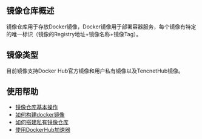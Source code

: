 ## 镜像仓库概述
镜像仓库用于存放Docker镜像，Docker镜像用于部署容器服务，每个镜像有特定的唯一标识（镜像的Registry地址+镜像名称+镜像Tag）。

## 镜像类型
目前镜像支持Docker Hub官方镜像和用户私有镜像以及TencnetHub镜像。

## 使用帮助
- [镜像仓库基本操作](http://tce.fsphere.cn/document/product/457/9117)
- [如何构建docker镜像](http://tce.fsphere.cn/document/product/457/9115)
- [如何搭建私有镜像仓库](http://tce.fsphere.cn/document/product/457/9114)
- [使用DockerHub加速器](http://tce.fsphere.cn/document/product/457/9113)

